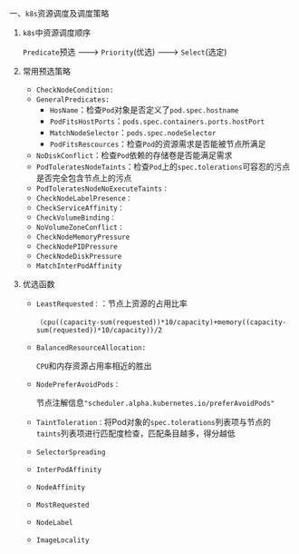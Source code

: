 一、`k8s`资源调度及调度策略

1. `k8s`中资源调度顺序

   `Predicate`预选 --->  `Priority`(优选) ---> `Select`(选定)

2. 常用预选策略

   - `CheckNodeCondition:`
   - `GeneralPredicates:`
     - `HosName`：检查`Pod`对象是否定义了`pod.spec.hostname`
     - `PodFitsHostPorts`：`pods.spec.containers.ports.hostPort`
     - `MatchNodeSelector`：`pods.spec.nodeSelector`
     - `PodFitsRescources`：检查`Pod`的资源需求是否能被节点所满足
   - `NoDiskConflict`：检查`Pod`依赖的存储卷是否能满足需求
   - `PodToleratesNodeTaints`：检查`Pod`上的`spec.tolerations`可容忍的污点是否完全包含节点上的污点
   - `PodToleratesNodeNoExecuteTaints：`
   - `CheckNodeLabelPresence：`
   - `CheckServiceAffinity：`
   - `CheckVolumeBinding：`
   - `NoVolumeZoneConflict：`
   - `CheckNodeMemoryPressure`
   - `CheckNodePIDPressure`
   - `CheckNodeDiskPressure`
   - `MatchInterPodAffinity`

3. 优选函数

   - `LeastRequested：`：节点上资源的占用比率

     `（cpu((capacity-sum(requested))*10/capacity)+memory((capacity-sum(requested))*10/capacity))/2`

   - `BalancedResourceAllocation:`

     `CPU`和内存资源占用率相近的胜出

   - `NodePreferAvoidPods：`

     节点注解信息`"scheduler.alpha.kubernetes.io/preferAvoidPods"`

   - `TaintToleration：`将Pod对象的`spec.tolerations`列表项与节点的`taints`列表项进行匹配度检查，匹配条目越多，得分越低

   - `SelectorSpreading`

   - `InterPodAffinity`

   - `NodeAffinity`

   - `MostRequested`

   - `NodeLabel`

   - `ImageLocality`

